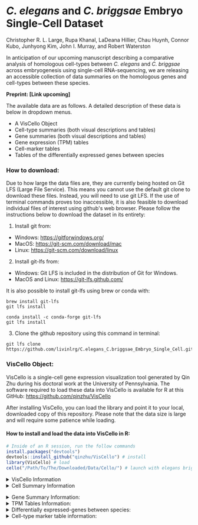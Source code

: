 # _C. elegans_ and _C. briggsae_ Embryo Single-Cell Dataset
Christopher R. L. Large, Rupa Khanal, LaDeana Hillier, Chau Huynh, Connor Kubo, Junhyong Kim, John I. Murray, and Robert Waterston

In anticipation of our upcoming manuscript describing a comparative analysis of homologous cell-types between _C. elegans_ and _C. briggsae_ across embryogenesis using single-cell RNA-sequencing, we are releasing an accessible collection of data summaries on the homologous genes and cell-types between these species.

__Preprint: [Link upcoming]__


The available data are as follows. A detailed description of these data is below in dropdown menus.
 - A VisCello Object
 - Cell-type summaries (both visual descriptions and tables)
 - Gene summaries (both visual descriptions and tables)
 - Gene expression (TPM) tables
 - Cell-marker tables
 - Tables of the differentially expressed genes between species

### How to download:
Due to how large the data files are, they are currently being hosted on Git LFS (Large File Service). This means you cannot use the default git clone to download these files. Instead, you will need to use git LFS. If the use of terminal commands proves too inaccessible, it is also feasible to download individual files of interest using github's web browser. Please follow the instructions below to download the dataset in its entirety:

 1. Install git from:
 * Windows: <https://gitforwindows.org/>
 * MacOS: <https://git-scm.com/download/mac>
 * Linux: <https://git-scm.com/download/linux>

 2. Install git-lfs from:
 * Windows: Git LFS is included in the distribution of Git for Windows.
 * MacOS and Linux: <https://git-lfs.github.com/>

 It is also possible to install git-lfs using brew or conda with:
```
brew install git-lfs
git lfs install
```
```
conda install -c conda-forge git-lfs
git lfs install
```

 3. Clone the github repository using this command in terminal:
    
```
git lfs clone https://github.com/livinlrg/C.elegans_C.briggsae_Embryo_Single_Cell.git
```

### VisCello Object:
VisCello is a single-cell gene expression visualization tool generated by Qin Zhu during his doctoral work at the University of Pennsylvania. The software required to load these data into VisCello is available for R at this GitHub: https://github.com/qinzhu/VisCello

After installing VisCello, you can load the library and point it to your local, downloaded copy of this repository. Please note that the data size is large and will require some patience while loading.

#### How to install and load the data into VisCello in R:

``` r
# Inside of an R session, run the follow commands
install.packages("devtools") 
devtools::install_github("qinzhu/VisCello") # install
library(VisCello) # load
cello("/Path/To/The/Downloaded/Data/Cello/") # launch with elegans briggsae data
```

<details>
           <summary>VisCello Information</summary>
<p>

<p align="center">
  <img width="800" src=/Example_Images/VisCelloExample.png>
</p>

 #### Summary:
<p>
 Using VisCello, you can visualize the expression of your favorite gene across the <em>C. elegans</em> and <em>C. briggsae</em> single-cell datasets in a number of different UMAP projections. Here we have included joint projections of the global dataset, of individual cell class subsets, and of embryo time subsets. All of the joint projections are generated using Seurat V4 CCA. We have also included projections in which the <em>C. elegans</em> and <em>C. briggsae</em> cells are displayed on their own in the same UMAP embeddings.
</p>

<p>
You can search for your favorite gene from either of the species by looking up the gene name, the sequence name, or the WBGene name.
</p>

<p>
 In addition to viewing expression, you can also visualize the cell identity and other metadata that we have annotated using the orthologous markers between <em>C. elegans</em> and <em>C. briggsae</em>. The information about these metadata columns is below.
</p>
 
#### Meta Data:
- lineage - The manually annotated cell lineage. For ambiguities in division orientation, an x is used (e.g. MSx to refer to MSa and MSp).
- cell_type - The terminal cell-type identities, manually annotated using homologous marker genes. 
- species - Whether the cell is from <em>C. elegans</em> or <em>C. briggsae</em>
- embryo_time - The estimated age of the embryo from which the cell was drawn. See Packer and Zhu et al., 2019 for more details on how this was calculated. <em>C. briggsae</em> embryo_time was estimated using the orthologous genes between the species.
- dataset - Which collection batch the cells come from. 
- n_umi - The number of UMI-collapsed sequencing reads that are associated with the cell.
- genotype - The genotype from which the cell came from. Some of the _C. elegans_ cells are from mutant animals.
  - Wild-type _C. elegans_: N2 and VC2010
  - Wild-type _C. briggsae_: AF16
  - Mutant _C. elegans_ for mec-3: VC2396 mec-3(gk1126). Mutants for mec-3 appear to be missing their touch neurons and markers of the touch neurons are not detected.
  - Mutant _C. elegans_ for M03D4.4: VC4183 M03D4.4(gk5269[loxP + myo-2p::GFP::unc-54 3' UTR + rps-27p::neoR::unc-54 3' UTR + loxP]). This mutant strain for M03D4.4 appears otherwise wild-type in cell composition and expression.
  - Mutant _C. elegans_ for ceh-9: YL633 ceh-9(tm2747). This mutant strain for ceh-9 appears otherwise wild-type in cell composition and expression.
- potential_low_quality_cell - Using a variety of manual annotation strategies, we have identified some cells that don't behave consistently across UMAP embeddings due to a variety of technical reasons. These have been left in the dataset as they often represent 'normal cells', but have been labeled as being potentially low-quality.
- high_background - The amount of background reads was estimated for every cell similar to Packer and Zhu et al., 2019. The cells labeled here as TRUE had a fraction of reads from background higher than 0.75.
- possible_doublet - Droplets that annotated as possibly containing two or more cells. Not all cells annotated as possible droplets are as such. Please see Packer and Zhu et al., 2019 for details on how the background was estimated.
- packer_cell_type - Cell type annotation from Packer and Zhu et al., 2019.
- packer_cell_subtype - Cell type annotation from Packer and Zhu et al., 2019.
- packer_plot_cell_type - Cell type annotation from Packer and Zhu et al., 2019.
- SizeFactor - A column used to estimate the library size.
- smoothed_embryo_time - The estimated embryo time calculated as above, with an additional nearest neighbor smoothing algorithm to use the neighboring cell's embryo time and transcriptome to better approximate the age of the embryo.
- embryo_time_bin - Binned smoothed embryo time with lt_100 meaning 'less than 100' and gt_710 meaning 'greater than 710.
- Gene Expression - Used to inspect gene expression.
---
</p>
</details>

<details>
           <summary>Cell Summary Information</summary>
<p>
 <p>

 The cell-type summaries available in the cell_plots/ directory describe how the cell-types differ between _C. elegans_ and _C. briggsae_ using a variety of summary statistics. The data underlying the cell-types data is available in cell_data.txt for the terminal cell-types. The description of what is included in these summaries are below with an example plot for the ASG neuron:

 <p align="center">
  <img width="800" src=/Example_Images/ExampleASGNeuron.png>
</p>
 
 1. The relative TPM of every gene in _C. elegans_ and _C. briggsae_. Whether a gene is a cell-type marker within that species or both is labeled.
 2. A barplot of the cell-type markers from _C. elegans_ binned by their WormCat gene category.
 3. The top cell-type markers that are shared between species (black outline), private to _C. elegans_ (green), or private to _C. briggsae_ (blue). The private markers can also include genes that weren't annotated as being directly orthologous between the species.
 4. A bunch of cell type metrics, where the values for that cell type are shown in green for _C. elegans_ and blue for _C. briggsae_ (red for both) ontop of the dataset wide distribution.
  - Cell count: number of cells in the dataset
  - Gini coefficient: A measure of inequality that shows how evenly distributed the TPM values are (0 = even, 1 = skewed)
  - The number of genes ‘detected’ in that cell type. Calculated by generating 1000 bootstraps of the TPM, then selecting genes whose 95% lower CI doesn’t intersect 0.
  - How many of the markers of that cell-type are just in one species versus the total markers (shared + private)
  - The number of UMI-collapsed sequencing reads that are associated with the cell-type.
  - Jensen-Shannon Distance: Metric of distance between the two species cell transcriptomes.
  - Pearson Correlation: Metric of similarity between the two species cell transcriptomes.
  - The number of differentially expressed genes between the species.

   ### The description of the cell_data.txt file is below:
   - cell-type - The name of the cell type.
   - jsd_median - The median Jensen-shannon distance between the transcriptomes of the homologous cell-types between _C. elegans_ and _C. briggsae_, calculated on 1000 bootstraped TPM values.
   - jsd_lower - The lower 95% confidence-interval of the Jensen-shannon distance between the transcriptomes of the homologous cell-types between _C. elegans_ and _C. briggsae_, calculated on 1000 bootstraped TPM values.
   - jsd_upper - The upper 95% confidence-interval of the Jensen-shannon distance between the transcriptomes of the homologous cell-types between _C. elegans_ and _C. briggsae_, calculated on 1000 bootstraped TPM values.
 - corr_median - The median pearson correlation between the transcriptomes of the homologous cell-types between _C. elegans_ and _C. briggsae_, calculated on 1000 bootstraped TPM values.
 - corr_lower - The lower 95% confidence-interval of the Pearson correlation between the transcriptomes of the homologous cell-types between _C. elegans_ and _C. briggsae_, calculated on 1000 bootstraped TPM values.
 - corr_upper - The upper 95% confidence-interval of the Pearson correlation between the transcriptomes of the homologous cell-types between _C. elegans_ and _C. briggsae_, calculated on 1000 bootstraped TPM values.
 - cell_class - The tissue subset the cell is a part of.
 - neuron_type - The neuron-type as described in the L4 connectome.
 - n.umi - Mean number of UMI of the cells across both species.
 - elegans_gini - _C. elegans_ gini coefficient, calculated on the pseudobulked TPM.
 - briggsae_gini - _C. briggsae_ gini coefficient, calculated on the pseudobulked TPM.
 - elegans_genes_detected_0.05 - Number of genes detected using trinarization (Zeisel et al., 2018) at 5% prior for percentage of cells genes detected in
 - elegans_genes_detected_0.10 - Number of genes detected using trinarization at 10% prior for percentage of cells genes detected in
 - elegans_genes_maybe_0.05 - Number of genes maybe detected using trinarization at 5% prior for percentage of cells genes detected in
 - elegans_genes_maybe_0.10 - Number of genes maybe detected using trinarization at 10% prior for percentage of cells genes detected in
 - elegans_genes_ci_detected - Number of genes detected using binarization using the 95% CI on bootstrapped TPM
 - elegans_cell_count - Cell count
 - briggsae_detected_0.05 - Number of genes detected using trinarization at 5% prior for percentage of cells genes detected in
 - briggsae_detected_0.10 - Number of genes detected using trinarization at 10% prior for percentage of cells genes detected in
 - briggsae_maybe_0.05 - Number of genes maybe detected using trinarization at 5% prior for percentage of cells genes detected in
 - briggsae_maybe_0.10 - Number of genes maybe detected using trinarization at 10% prior for percentage of cells genes detected in
 - briggsae_ci_detected - Number of genes detected using binarization using the 95% CI on bootstrapped TPM
 - briggsae_cell_count - Cell count
 - both_detected_0.05 - Union of number of genes detected using trinarization at 5% prior for percentage of cells genes detected in
 - both_maybe_0.05 - Union of number of genes detected using trinarization at 10% prior for percentage of cells genes detected in
 - both_ci_detected - Union of number of genes detected using trinarization at 5% prior for percentage of cells genes detected in
 - either_detected_0.05 - Number of genes detected using trinarization at 5% prior for percentage of cells genes detected in for either species
 - either_maybe_0.05 - Number of genes detected using trinarization at 10% prior for percentage of cells genes detected in for either species
 - either_ci_detected - Number of genes  detected using binarization using the 95% CI on bootstrapped TPM in either species
 - btwn_species_dge - How many differentially expressed between homologous cell type between elegans and briggsae
 - filter_out - Should be filtered ==TRUE
 - deg_over_expressed_0.05 - How many differentially expressed between homologous cell type between elegans and briggsae over number of genes detected at 5% prior
 - deg_over_expressed_0.10 - How many differentially expressed between homologous cell type between elegans and briggsae over number of genes detected at 10% prior
 - deg_over_expressed_boot - How many differentially expressed between homologous cell type between elegans and briggsae over number of genes detected  using bootstrap binarization
 - ele_markers - Number of elegans markers
 - bri_markers - Number of briggsae markers
 - shared_markers - Number of shared markers
 - either_markers - Union of number of markers 
 - ele_markers_common - Number of markers in 1:1 orthology set
 - bri_markers_common - Number of markers in 1:1 orthology set
 - ele_markers_private - Number of markers that are private to elegans
 - bri_markers_private - Number of markers that are private to briggsae
 - either_markers_common - Union of number of markers using only 1:1 orthology set

---
</p>
</p>
</details>

</p>
</details>

<details>
           <summary>Gene Summary Information: </summary>
<p>
 <p>
The gene summaries in the gene_plots/ directory describe how the gene expression profiles differ between _C. elegans_ and _C. briggsae_ using a variety of summary statistics. The description of what is included in these summaries are below with an example plot for pha-4:

<p align="center">
  <img width="1200" src=/Example_Images/Example_pha4.png>
</p>

<details>
<summary>Cell-types and UMAP Projections</summary>

+ <details>
    <summary>Global UMAP:</summary>
 
     <p align="center">
  <img width="1200" src=/Example_Images/Global.png>
    </p>
   </details>
+ <details>
   <summary>Progenitor UMAP:</summary>
 
    <p align="center">
  <img width="600" src=/Example_Images/Early.png>
    </p>
   </details>
+ <details>
   <summary>Ciliated neurons UMAP:</summary>
 
    <p align="center">
  <img width="600" src=/Example_Images/Ciliated_neurons.png>
    </p>
   </details>
+ <details>
   <summary>Nonciliated neurons UMAP:</summary>
    <p align="center">
  <img width="600" src=/Example_Images/Nonciliated_neurons.png>
    </p>
   </details>
+ <details>
   <summary>Hypodermis and seam UMAP:</summary>
    <p align="center">
  <img width="600" src=/Example_Images/Hypodermis_seam.png>
    </p>
   </details>
+ <details>
   <summary>Intestine UMAP:</summary>
    <p align="center">
  <img width="600" src=/Example_Images/Intestine.png>
    </p>
   </details>
+ <details>
   <summary>Mesoderm UMAP:</summary>
    <p align="center">
  <img width="600" src=/Example_Images/Mesoderm.png>
    </p>
   </details>
+ <details>
   <summary>Muscle UMAP:</summary>
    <p align="center">
  <img width="600" src=/Example_Images/Muscle.png>
    </p>
   </details>
+ <details>
   <summary>Pharyx glia excretory UMAP:</summary>
    <p align="center">
  <img width="600" src=/Example_Images/Pharyx_glia_excretory.png>
    </p>
   </details>
</details>


 1. Global UMAP showing the expression of your gene of interest. 
 2. Cell subset UMAP showing the expression of your gene of interest. The choice of which UMAP is shown is based on which cell-type shows maximum expression across all cell-types between the two species.
 3. Terminal cell-type comparative TPM values shown in log2 space. The cell-types are summarized by their cell class.
 4. Progenitor cell-type comparative TPM values shown in log2 space. The progenitors are summarized by their general lineage type.
 5. A bunch of gene metrics, where the values for this gene is shown in red as a confidence interval (CI) range on top of the dataset wide distribution. These metrics are shown for the terminal and progenitor cell-types.
  - Gene expression patern distance shown as the Jensen-Shannon Distance (JSD) calculated on the bootstrapped TPM values. The CI and median for the gene JSD was calculated on the bootstrap resampled TPM values.
  - Gene expression patern distance shown as the Pearson correlation coefficient calculated on the bootstrapped TPM values. The CI and median for the gene Pearson correlation coefficient was calculated on the bootstrap resampled TPM values.
  - The broadness of gene expression pattern shown as the Tau value for _C. elegans_.
  - The broadness of gene expression pattern shown as the Tau value for _C. briggsae_.
  - The maximum TPM value across any cell-type in both species.
---
</p>
</p>
</details>


<details>
           <summary>TPM Tables Information: </summary>
<p>
 <p>

Available here is the expression value of every gene in the _C. elegans_ and _C. briggsae_ genome, summarized as the transcripts per million (TPM) on pseudobulked progenitor and terminal cell-types. To evaluate the variation in the measurement of these TPM values, we have used bootstrapping to take samples of the cells and generate several confidence intervals on the cellular expression values. A gene can be thought of as confidently detected in that cell-type if its lower 95% confidence interval does not intersect zero. Additionally, we have assessed the percentage of cells from that cell-type that we were able to detect expression from.
 
---
</p>
</p>
</details>

<details>
           <summary>Differentially expressed-genes between species: </summary>
<p>
 <p>
  
To identify genes differentially expressed between _C. elegans_ and _C. briggsae_ within the homologous cell-types, we used Seurat V4. A Wilcoxon Rank Sum test was run between the cells of that cell-type from _C. elegans_ against the cells of that cell-type from _C. briggsae_. The data have been filtered for an adjusted p-value less than 0.05 and a log2 fold-change of greater than 1 or less than -1. The columns in the table are as below:

 - p_val - The unadjusted p-value between _C. elegans_ cells and _C. briggsae_ cells for that gene in that cell-type.
 - avg_log2FC_elegans_to_briggsae - The log2 fold-change between _C. elegans_ cells and _C. briggsae_ cells for that gene in that cell-type.
 - elegans_cell_fraction - The fraction of cells for which this gene was detected in _C. elegans_.
 - briggsae_cell_fraction - The fraction of cells for which this gene was detected in _C. briggsae_.
 - p_val_adj- The adjusted p-value between _C. elegans_ cells and _C. briggsae_ cells for that gene in that cell-type.
 - gene - The gene that was tested for its differential expression.
 - cell_type - The cell-type in which the gene was tested for its differential expression.
 - elegansTPM - The TPM of that gene in that cell-type.
 - elegansMaxTPM - The maximum TPM of that gene in any cell-type.
 - elegansMeanTPM - The average TPM of that gene across the cell-types.
 - elegansNumberCellTypesDetectedIn_0.05 - The number of cell-types that gene was confidently detected in using a trinarization method that tests whether a gene is confidently detected in at least 5% of the cells of that cell-type.
 - elegansNumberCellTypesDetectedIn_0.10 - TThe number of cell-types that gene was confidently detected in using a trinarization method that tests whether a gene is confidently detected in at least 10% of the cells of that cell-type.
 - elegansNumberCellTypesDetectedIn_Boot - The number of cell-type that gene was confidently, calculated by generating 1000 bootstraps of the TPM, then selecting genes whose 95% lower CI doesn’t intersect 0.
 - briggsaeTPM - The TPM of that gene in that cell-type.
 - briggsaeMaxTPM - The maximum TPM of that gene in any cell-type.
 - briggsaeMeanTPM - The average TPM of that gene across the cell-types.
 - briggsaeNumberCellTypesDetectedIn_0.05 - The number of cell-types that gene was confidently detected in using a trinarization method that tests whether a gene is confidently detected in at least 5% of the cells of that cell-type.
 - briggsaeNumberCellTypesDetectedIn_0.10 - The number of cell-types that gene was confidently detected in using a trinarization method that tests whether a gene is confidently detected in at least 10% of the cells of that cell-type.
 - briggsaeNumberCellTypesDetectedIn_Boot - The number of cell-type that gene was confidently, calculated by generating 1000 bootstraps of the TPM, then selecting genes whose 95% lower CI doesn’t intersect 0.
 - elegansTau - The broadness of the gene expression pattern.
 - briggsaeTau - The broadness of the gene expression pattern.

---
</p>
</p>
</details>

<details>
           <summary>Cell-type marker table information: </summary>
<p>
 <p>
  
To identify genes that are specific to certain cell-types in _C. elegans_ and _C. briggsae_, marker genes were called in both species using Seurat V4. In practice a Wilcoxon Rank Sum test is run between all of the cells of that cell-type against the rest of the dataset to find genes that are significantly enriched in the cell-type. The data have been filtered for an adjusted p-value less than 0.05 and a log2 fold-change of greater than 1 between the cell-type and the dataset. This was calculated for both species in the dataset on the terminal cell-types. The columns in the table are as below:

 - p_val.species - The unadjusted p-value between the cells of that cell-type and the cells of rest of the dataset for that species.
 - avg_log2FC.species - The log2 fold-change between the cells of that cell-type and the cells of rest of the dataset for that species.
 - pct.1.species - The fraction of cells for which this gene was detected in that cell-type for that species.
 - pct.2.species - The fraction of cells for which this gene was detected in the rest of the cells in the dataset for that species.
 - p_val_adj.species - The adjusted p-value between the cells of that cell-type and the cells of rest of the dataset for that species.
 - cell-type - The cell-type in which the gene was tested for its marker status.
 - gene - The gene that was tested for its marker status.
 - p_val.other_species - If the gene was tested in the other species for its marker status, the values for that test are shown here.
 - avg_log2FC.other_species - If the gene was tested in the other species for its marker status, the values for that test are shown here.
 - pct.1.other_species - If the gene was tested in the other species for its marker status, the values for that test are shown here.
 - pct.2.other_species - If the gene was tested in the other species for its marker status, the values for that test are shown here.
 - p_val_adj.other_species - If the gene was tested in the other species for its marker status, the values for that test are shown here.
 - elegansTPM - The TPM of that gene in that cell-type.
 - elegansMaxTPM - The maximum TPM of that gene in any cell-type.
 - elegansMeanTPM - The average TPM of that gene across the cell-types.
 - elegansNumberCellTypesDetectedIn_0.05 - The number of cell-types that gene was confidently detected in using a trinarization method that tests whether a gene is confidently detected in at least 5% of the cells of that cell-type.
 - elegansNumberCellTypesDetectedIn_0.10 - The number of cell-types that gene was confidently detected in using a trinarization method that tests whether a gene is confidently detected in at least 10% of the cells of that cell-type.
 - elegansNumberCellTypesDetectedIn_Boot - The number of cell-type that gene was confidently, calculated by generating 1000 bootstraps of the TPM, then selecting genes whose 95% lower CI doesn’t intersect 0.
 - briggsaeTPM - The TPM of that gene in that cell-type.
 - briggsaeMaxTPM - The maximum TPM of that gene in any cell-type.
 - briggsaeMeanTPM - The average TPM of that gene across the cell-types.
 - briggsaeNumberCellTypesDetectedIn_0.05 - The number of cell-types that gene was confidently detected in using a trinarization method that tests whether a gene is confidently detected in at least 5% of the cells of that cell-type.
 - briggsaeNumberCellTypesDetectedIn_0.10 - The number of cell-types that gene was confidently detected in using a trinarization method that tests whether a gene is confidently detected in at least 10% of the cells of that cell-type.
 - briggsaeNumberCellTypesDetectedIn_Boot - The number of cell-type that gene was confidently, calculated by generating 1000 bootstraps of the TPM, then selecting genes whose 95% lower CI doesn’t intersect 0.
 - elegansTau - The broadness of the gene expression pattern.
 - briggsaeTau - The broadness of the gene expression pattern.
 - InOtherSpecies - Whether this gene marker is also a marker in the other species.
 - orthologous_gene - Whether the gene was found to be orthologous between the two species by WormBase and a synteny recovery method.
 - elegansSinglet - Whether the gene was found as a 1:x ortholog in _C. elegans_ by OrthoFinder.
 - briggsaeSinglet - Whether the gene was found as a 1:x ortholog in _C. briggsae by OrthoFinder.
 - orthogroupSize - The size of the orthogroup (number of genes in that 'family').
 - orthogroupName - The name of the orthogroup (for internal use).
 - WormCat.1 - The WormCat (Holdorf, et al., 2020) category of this gene at a tier one level.
 - WormCat.2 - The WormCat category of this gene at a tier two level.
 - WormCat.3 - The WormCat category of this gene at a tier three level.

---
</p>
</p>
</details>

